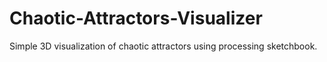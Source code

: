 # Chaotic-Attractors-Visualizer
 Simple 3D visualization of chaotic attractors using processing sketchbook.
